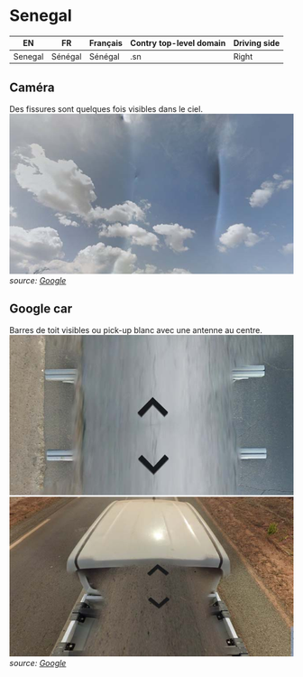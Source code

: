# Senegal

EN | FR | Français | Contry top-level domain | Driving side
--- | --- | --- | --- | ---
Senegal | Sénégal | Sénégal | .sn | Right

## Caméra

Des fissures sont quelques fois visibles dans le ciel.  
<img src="src/sn003.jpg" width="640">
*source: [Google](https://earth.google.com/web)*

## Google car

Barres de toit visibles ou pick-up blanc avec une antenne au centre.  
<img src="src/sn001.jpg" width="640">
<img src="src/sn002.jpg" width="640">
*source: [Google](https://earth.google.com/web)*
